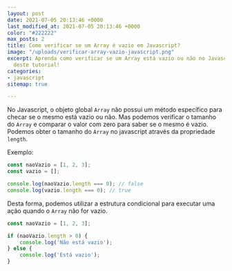 ```yaml
---
layout: post
date: 2021-07-05 20:13:46 +0000
last_modified_at: 2021-07-05 20:13:46 +0000
color: "#222222"
max_posts: 2
title: Como verificar se um Array é vazio em Javascript?
image: "/uploads/verificar-array-vazio-javascript.png"
excerpt: Aprenda como verificar se um Array está vazio ou não no Javascript através
  deste tutorial!
categories:
- javascript
sitemap: true

---
```

No Javascript, o objeto global `Array` não possui um método específico para checar se o mesmo está vazio ou não.
Mas podemos verificar o tamanho do `Array` e comparar o valor com zero para saber se o mesmo é vazio. Podemos obter o tamanho do `Array` no javascript através da propriedade `length`.

Exemplo:

```javascript
const naoVazio = [1, 2, 3];
const vazio = [];

console.log(naoVazio.length === 0); // false
console.log(vazio.length === 0); // true
```

Desta forma, podemos utilizar a estrutura condicional para executar uma ação quando o `Array` não for vazio.

```javascript
const naoVazio = [1, 2, 3];

if (naoVazio.length > 0) {
    console.log('Não está vazio');  
} else {
    console.log('Está vazio');  
}
```